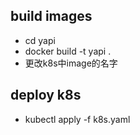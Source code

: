 
## build images
 *  cd yapi
 *  docker build -t yapi .
 *  更改k8s中image的名字




## deploy k8s
   * kubectl apply -f k8s.yaml
